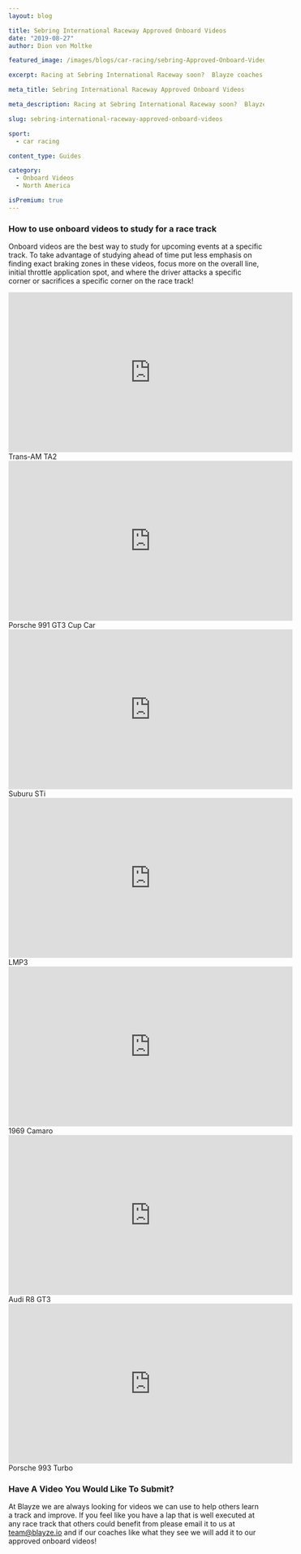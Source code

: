 ```yaml
---
layout: blog

title: Sebring International Raceway Approved Onboard Videos
date: "2019-08-27"
author: Dion von Moltke

featured_image: /images/blogs/car-racing/sebring-Approved-Onboard-Videos-compressor.jpg

excerpt: Racing at Sebring International Raceway soon?  Blayze coaches found videos they approve of watching to study for this race track!

meta_title: Sebring International Raceway Approved Onboard Videos

meta_description: Racing at Sebring International Raceway soon?  Blayze coaches found videos they approve of watching to study for this race track!

slug: sebring-international-raceway-approved-onboard-videos

sport:
  - car racing

content_type: Guides

category:
  - Onboard Videos
  - North America

isPremium: true
---
```


### How to use onboard videos to study for a race track

Onboard videos are the best way to study for upcoming events at a specific track. To take advantage of studying ahead of time put less emphasis on finding exact braking zones in these videos, focus more on the overall line, initial throttle application spot, and where the driver attacks a specific corner or sacrifices a specific corner on the race track!

<iframe title="Blog iFrame" width="560" height="315" src="https://www.youtube.com/embed/8JRh43GsApo" frameborder="0" allow="accelerometer; autoplay; encrypted-media; gyroscope; picture-in-picture" allowfullscreen></iframe>
Trans-AM TA2

<iframe title="Blog iFrame" width="560" height="315" src="https://www.youtube.com/embed/e66XmvsoMrM" frameborder="0" allow="accelerometer; autoplay; encrypted-media; gyroscope; picture-in-picture" allowfullscreen></iframe>
Porsche 991 GT3 Cup Car

<iframe title="Blog iFrame" width="560" height="315" src="https://www.youtube.com/embed/0xqHZ01w8Ko" frameborder="0" allow="accelerometer; autoplay; encrypted-media; gyroscope; picture-in-picture" allowfullscreen></iframe>
Suburu STi

<iframe title="Blog iFrame" width="560" height="315" src="https://www.youtube.com/embed/6BGv5_PmqrU" frameborder="0" allow="accelerometer; autoplay; encrypted-media; gyroscope; picture-in-picture" allowfullscreen></iframe>
LMP3

<iframe title="Blog iFrame" width="560" height="315" src="https://www.youtube.com/embed/tjx-vH-QSkk" frameborder="0" allow="accelerometer; autoplay; encrypted-media; gyroscope; picture-in-picture" allowfullscreen></iframe>
1969 Camaro

<iframe title="Blog iFrame" width="560" height="315" src="https://www.youtube.com/embed/F4SN5OIkIIM" frameborder="0" allow="accelerometer; autoplay; encrypted-media; gyroscope; picture-in-picture" allowfullscreen></iframe>
Audi R8 GT3

<iframe title="Blog iFrame" width="560" height="315" src="https://www.youtube.com/embed/Lw7q7rslYHk" frameborder="0" allow="accelerometer; autoplay; encrypted-media; gyroscope; picture-in-picture" allowfullscreen></iframe>
Porsche 993 Turbo

### Have A Video You Would Like To Submit?

At Blayze we are always looking for videos we can use to help others learn a track and improve. If you feel like you have a lap that is well executed at any race track that others could benefit from please email it to us at team@blayze.io and if our coaches like what they see we will add it to our approved onboard videos!
